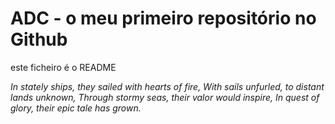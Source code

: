 # ADC - o meu primeiro repositório no Github

este ficheiro é o README

*In stately ships, they sailed with hearts of fire,
With sails unfurled, to distant lands unknown,
Through stormy seas, their valor would inspire,
In quest of glory, their epic tale has grown.*

